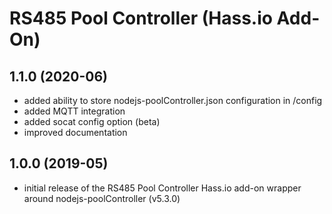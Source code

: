 # RS485 Pool Controller (Hass.io Add-On)

## 1.1.0 (2020-06)

- added ability to store nodejs-poolController.json configuration in /config
- added MQTT integration
- added socat config option (beta)
- improved documentation

## 1.0.0 (2019-05)

- initial release of the RS485 Pool Controller Hass.io add-on wrapper around nodejs-poolController (v5.3.0)
